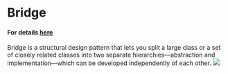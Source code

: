 # Bridge
#### For details [here](https://refactoring.guru/design-patterns/bridge)
Bridge is a structural design pattern that lets you split a large class or a set of closely related classes into two separate hierarchies—abstraction and implementation—which can be developed independently of each other.
![](https://refactoring.guru/images/patterns/content/bridge/bridge.png)
